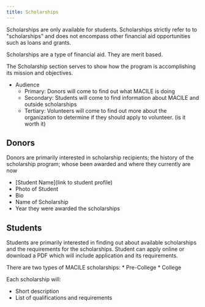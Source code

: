 ```yaml
---
title: Scholarships
---
```


Scholarships are only available for students. Scholarships strictly refer to to "scholarships" and does not encompass other financial aid opportunities such as loans and grants. 

Scholarships are a type of financial aid. They are merit based.

The Scholarship section serves to show how the program is accomplishing its mission and objectives. 

* Audience
  * Primary: Donors will come to find out what MACILE is doing
  * Secondary: Students will come to find information about MACILE and outside scholarships
  * Tertiary: Volunteers will come to find out more about the organization to determine if they should apply to volunteer. (is it worth it)

## Donors

Donors are primarily interested in scholarship recipients; the history of the scholarship program; whose been awarded and where they currently are now
    
  * [Student Name](link to student profile)
  * Photo of Student
  * Bio
  * Name of Scholarship
  * Year they were awarded the scholarships

## Students

Students are primarily interested in finding out about available scholarships and the requirements for the scholarships. Student can apply online or download a PDF which will include application and its requirements. 

There are two types of MACILE scholarships:
    * Pre-College
    * College

Each scholarship will: 

* Short description
* List of qualifications and requirements

